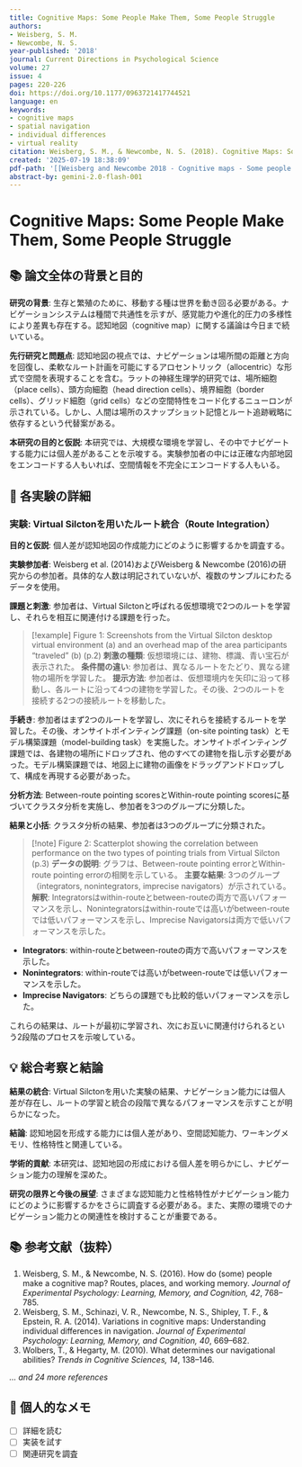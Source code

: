 ```yaml
---
title: Cognitive Maps: Some People Make Them, Some People Struggle
authors:
- Weisberg, S. M.
- Newcombe, N. S.
year-published: '2018'
journal: Current Directions in Psychological Science
volume: 27
issue: 4
pages: 220-226
doi: https://doi.org/10.1177/0963721417744521
language: en
keywords:
- cognitive maps
- spatial navigation
- individual differences
- virtual reality
citation: Weisberg, S. M., & Newcombe, N. S. (2018). Cognitive Maps: Some People Make Them, Some People Struggle. Current Directions in Psychological Science, 27(4), 220–226. https://doi.org/10.1177/0963721417744521
created: '2025-07-19 18:38:09'
pdf-path: '[[Weisberg and Newcombe 2018 - Cognitive maps - Some people make them, some people struggle.pdf]]'
abstract-by: gemini-2.0-flash-001
---
```


# Cognitive Maps: Some People Make Them, Some People Struggle

## 📚 論文全体の背景と目的

**研究の背景**: 生存と繁殖のために、移動する種は世界を動き回る必要がある。ナビゲーションシステムは種間で共通性を示すが、感覚能力や進化的圧力の多様性により差異も存在する。認知地図（cognitive map）に関する議論は今日まで続いている。

**先行研究と問題点**: 認知地図の視点では、ナビゲーションは場所間の距離と方向を回復し、柔軟なルート計画を可能にするアロセントリック（allocentric）な形式で空間を表現することを含む。ラットの神経生理学的研究では、場所細胞（place cells）、頭方向細胞（head direction cells）、境界細胞（border cells）、グリッド細胞（grid cells）などの空間特性をコード化するニューロンが示されている。しかし、人間は場所のスナップショット記憶とルート追跡戦略に依存するという代替案がある。

**本研究の目的と仮説**: 本研究では、大規模な環境を学習し、その中でナビゲートする能力には個人差があることを示唆する。実験参加者の中には正確な内部地図をエンコードする人もいれば、空間情報を不完全にエンコードする人もいる。

## 🧪 各実験の詳細

### 実験: Virtual Silctonを用いたルート統合（Route Integration）

**目的と仮説**: 個人差が認知地図の作成能力にどのように影響するかを調査する。

**実験参加者**: Weisberg et al. (2014)およびWeisberg & Newcombe (2016)の研究からの参加者。具体的な人数は明記されていないが、複数のサンプルにわたるデータを使用。

**課題と刺激**: 参加者は、Virtual Silctonと呼ばれる仮想環境で2つのルートを学習し、それらを相互に関連付ける課題を行った。

> [!example] Figure 1: Screenshots from the Virtual Silcton desktop virtual environment (a) and an overhead map of the area participants “traveled” (b) (p.2)
> **刺激の種類**: 仮想環境には、建物、標識、青い宝石が表示された。
> **条件間の違い**: 参加者は、異なるルートをたどり、異なる建物の場所を学習した。
> **提示方法**: 参加者は、仮想環境内を矢印に沿って移動し、各ルートに沿って4つの建物を学習した。その後、2つのルートを接続する2つの接続ルートを移動した。

**手続き**: 参加者はまず2つのルートを学習し、次にそれらを接続するルートを学習した。その後、オンサイトポインティング課題（on-site pointing task）とモデル構築課題（model-building task）を実施した。オンサイトポインティング課題では、各建物の場所にドロップされ、他のすべての建物を指し示す必要があった。モデル構築課題では、地図上に建物の画像をドラッグアンドドロップして、構成を再現する必要があった。

**分析方法**: Between-route pointing scoresとWithin-route pointing scoresに基づいてクラスタ分析を実施し、参加者を3つのグループに分類した。

**結果と小括**: クラスタ分析の結果、参加者は3つのグループに分類された。

> [!note] Figure 2: Scatterplot showing the correlation between performance on the two types of pointing trials from Virtual Silcton (p.3)
> **データの説明**: グラフは、Between-route pointing errorとWithin-route pointing errorの相関を示している。
> **主要な結果**: 3つのグループ（integrators, nonintegrators, imprecise navigators）が示されている。
> **解釈**: Integratorsはwithin-routeとbetween-routeの両方で高いパフォーマンスを示し、Nonintegratorsはwithin-routeでは高いがbetween-routeでは低いパフォーマンスを示し、Imprecise Navigatorsは両方で低いパフォーマンスを示した。

-   **Integrators**: within-routeとbetween-routeの両方で高いパフォーマンスを示した。
-   **Nonintegrators**: within-routeでは高いがbetween-routeでは低いパフォーマンスを示した。
-   **Imprecise Navigators**: どちらの課題でも比較的低いパフォーマンスを示した。

これらの結果は、ルートが最初に学習され、次にお互いに関連付けられるという2段階のプロセスを示唆している。

## 💡 総合考察と結論

**結果の統合**: Virtual Silctonを用いた実験の結果、ナビゲーション能力には個人差が存在し、ルートの学習と統合の段階で異なるパフォーマンスを示すことが明らかになった。

**結論**: 認知地図を形成する能力には個人差があり、空間認知能力、ワーキングメモリ、性格特性と関連している。

**学術的貢献**: 本研究は、認知地図の形成における個人差を明らかにし、ナビゲーション能力の理解を深めた。

**研究の限界と今後の展望**: さまざまな認知能力と性格特性がナビゲーション能力にどのように影響するかをさらに調査する必要がある。また、実際の環境でのナビゲーション能力との関連性を検討することが重要である。

## 📚 参考文献（抜粋）

1.  Weisberg, S. M., & Newcombe, N. S. (2016). How do (some) people make a cognitive map? Routes, places, and working memory. *Journal of Experimental Psychology: Learning, Memory, and Cognition, 42*, 768–785.
2.  Weisberg, S. M., Schinazi, V. R., Newcombe, N. S., Shipley, T. F., & Epstein, R. A. (2014). Variations in cognitive maps: Understanding individual differences in navigation. *Journal of Experimental Psychology: Learning, Memory, and Cognition, 40*, 669–682.
3.  Wolbers, T., & Hegarty, M. (2010). What determines our navigational abilities? *Trends in Cognitive Sciences, 14*, 138–146.

*... and 24 more references*

## 📝 個人的なメモ

- [ ] 詳細を読む
- [ ] 実装を試す
- [ ] 関連研究を調査